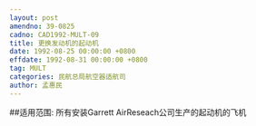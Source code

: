 ```yaml
---
layout: post
amendno: 39-0825
cadno: CAD1992-MULT-09
title: 更换发动机的起动机
date: 1992-08-25 00:00:00 +0800
effdate: 1992-08-31 00:00:00 +0800
tag: MULT
categories: 民航总局航空器适航司
author: 孟惠民
---
```


##适用范围:
所有安装Garrett AirReseach公司生产的起动机的飞机

